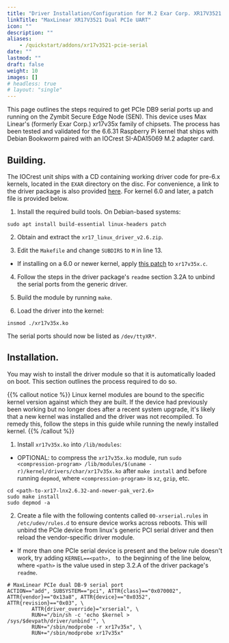 ```yaml
---
title: "Driver Installation/Configuration for M.2 Exar Corp. XR17V3521 Dual PCIe UART on Zymbit Secure Edge Node."
linkTitle: "MaxLinear XR17V3521 Dual PCIe UART"
icon: ""
description: ""
aliases:
    - /quickstart/addons/xr17v3521-pcie-serial
date: ""
lastmod: ""
draft: false
weight: 10
images: []
# headless: true
# layout: "single"
---
```


This page outlines the steps required to get PCIe DB9 serial ports up and running on the Zymbit Secure Edge Node (SEN). This device uses Max Linear's (formerly Exar Corp.) xr17v35x family of chipsets. The process has been tested and validated for the 6.6.31 Raspberry Pi kernel that ships with Debian Bookworm paired with an IOCrest SI-ADA15069 M.2 adapter card.

## Building.

The IOCrest unit ships with a CD containing working driver code for pre-6.x kernels, located in the `EXAR` directory on the disc. For convenience, a link to the driver package is also provided [here](https://zymbit-addons.s3.amazonaws.com/xr17_linux_driver_v2.6.zip). For kernel 6.0 and later, a patch file is provided below.

1. Install the required build tools. On Debian-based systems:
```
sudo apt install build-essential linux-headers patch
```

2. Obtain and extract the `xr17_linux_driver_v2.6.zip`.

3. Edit the `Makefile` and change `SUBDIRS` to `M` in line 13.

- If installing on a 6.0 or newer kernel, apply [this patch](https://zymbit-addons.s3.amazonaws.com/xr17v23x.patch) to `xr17v35x.c`.

4. Follow the steps in the driver package's `readme` section 3.2A to unbind the serial ports from the generic driver.

5. Build the module by running `make`.

6. Load the driver into the kernel:

```
insmod ./xr17v35x.ko
```

The serial ports should now be listed as `/dev/ttyXR*`.

## Installation.

You may wish to install the driver module so that it is automatically loaded on boot. This section outlines the process required to do so.

{{% callout notice %}}
Linux kernel modules are bound to the specific kernel version against which they are built. If the device had previously been working but no longer does after a recent system upgrade, it's likely that a new kernel was installed and the driver was not recompiled. To remedy this, follow the steps in this guide while running the newly installed kernel.
{{% /callout %}}

1. Install `xr17v35x.ko` into `/lib/modules`:

- OPTIONAL: to compress the `xr17v35x.ko` module, run `sudo <compression-program> /lib/modules/$(uname -r)/kernel/drivers/char/xr17v35x.ko` after `make install` and before running `depmod`, where `<compression-program>` is `xz`, `gzip`, etc.

```
cd <path-to-xr17-lnx2.6.32-and-newer-pak_ver2.6>
sudo make install
sudo depmod -a
```

2. Create a file with the following contents called `00-xrserial.rules` in `/etc/udev/rules.d` to ensure device works across reboots. This will unbind the PCIe device from linux's generic PCI serial driver and then reload the vendor-specific driver module.

- If more than one PCIe serial device is present and the below rule doesn't work, try adding `KERNEL==<path>, ` to the beginning of the line below, where `<path>` is the value used in step 3.2.A of the driver package's `readme`.

```
# MaxLinear PCIe dual DB-9 serial port
ACTION=="add", SUBSYSTEM=="pci", ATTR{class}=="0x070002", ATTR{vendor}=="0x13a8", ATTR{device}=="0x0352", ATTR{revision}=="0x03", \
        ATTR{driver_override}="xrserial", \
        RUN+="/bin/sh -c 'echo $kernel > /sys/$devpath/driver/unbind'", \
        RUN+="/sbin/modprobe -r xr17v35x", \
        RUN+="/sbin/modprobe xr17v35x"
```


<!-- ## Verifying.

To quickly verify that both ports are working as intended, we will establish a connection between the two. This can be done using a female-female DB9 serial cable or by connecting the GND, TXD, and RXD pins on both connectors with jumper wires (note that TXD and RXD connections should be swapped). Next, configure a serial monitor (such as `minicom`) to open `/dev/ttyXR0` and `/tty/XR1`. Type some characters why am I writing this part it's way too straightforward to need help figuring out -->